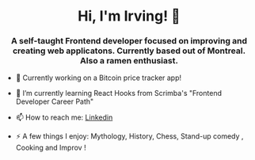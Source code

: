 <h1 align= "center"> Hi, I'm Irving! 👋</h1> 


<h3 align= "center">A self-taught Frontend developer focused on improving and creating web applicatons. Currently based out of Montreal. Also a ramen enthusiast.</h3>

- 🔭 Currently working on a Bitcoin price tracker app!
- 🌱 I’m currently learning React Hooks from Scrimba's "Frontend Developer Career Path"










- 📫 How to reach me: [Linkedin](https://www.linkedin.com/in/irving-henriquez/)


- ⚡ A few things I enjoy: Mythology, History, Chess, Stand-up comedy , Cooking and Improv  ! 

<!--


Here are some ideas to get you started:

- 🔭 I’m currently working on ...
- 🌱 I’m currently learning ...
- 👯 I’m looking to collaborate on ...
- 🤔 I’m looking for help with ...
- 💬 Ask me about ...
- 📫 How to reach me: ...
- 😄 Pronouns: ...
- ⚡ Fun fact: ...
-->
